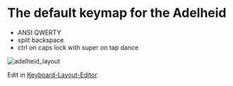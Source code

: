 # The default keymap for the Adelheid

- ANSI QWERTY
- split backspace
- ctrl on caps lock with super on tap dance

![adelheid_layout](https://raw.githubusercontent.com/floookay/img/master/adelheid/layout.png)  

Edit in [Keyboard-Layout-Editor](http://www.keyboard-layout-editor.com/#/gists/4262535adb5ac81a913edbebc4de8226).
